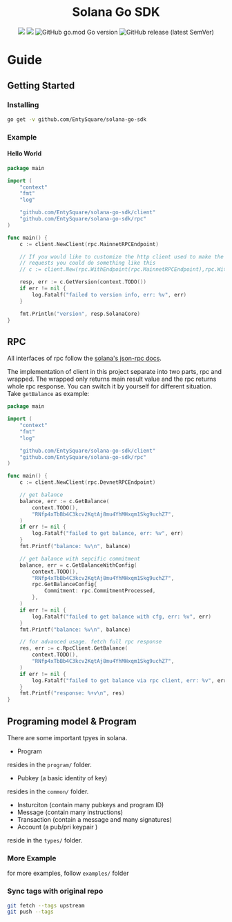 
<h1 align="center">Solana Go SDK</h1>
<div align="center">
	<img src="https://github.com/EntySquare/solana-go-sdk/actions/workflows/go.yml/badge.svg?branch=main"></img>
	<img src="https://goreportcard.com/badge/github.com/EntySquare/solana-go-sdk"></img>
	<img alt="GitHub go.mod Go version" src="https://img.shields.io/github/go-mod/go-version/portto/solana-go-sdk">
	<img alt="GitHub release (latest SemVer)" src="https://img.shields.io/github/v/release/portto/solana-go-sdk?display_name=tag">
</div>

# Guide

## Getting Started

### Installing

```sh
go get -v github.com/EntySquare/solana-go-sdk
```

### Example

#### Hello World

```go
package main

import (
	"context"
	"fmt"
	"log"

	"github.com/EntySquare/solana-go-sdk/client"
	"github.com/EntySquare/solana-go-sdk/rpc"
)

func main() {
	c := client.NewClient(rpc.MainnetRPCEndpoint)

	// If you would like to customize the http client used to make the
	// requests you could do something like this
	// c := client.New(rpc.WithEndpoint(rpc.MainnetRPCEndpoint),rpc.WithHTTPClient(customHTTPClient))

	resp, err := c.GetVersion(context.TODO())
	if err != nil {
		log.Fatalf("failed to version info, err: %v", err)
	}

	fmt.Println("version", resp.SolanaCore)
}

```

## RPC

All interfaces of rpc follow the [solana's json-rpc docs](https://docs.solana.com/developing/clients/jsonrpc-api).

The implementation of client in this project separate into two parts, rpc and wrapped. The wrapped only returns main result value and the rpc returns whole rpc response. You can switch it by yourself for different situation. Take `getBalance` as example:

```go
package main

import (
	"context"
	"fmt"
	"log"

	"github.com/EntySquare/solana-go-sdk/client"
	"github.com/EntySquare/solana-go-sdk/rpc"
)

func main() {
	c := client.NewClient(rpc.DevnetRPCEndpoint)

	// get balance
	balance, err := c.GetBalance(
		context.TODO(),
		"RNfp4xTbBb4C3kcv2KqtAj8mu4YhMHxqm1Skg9uchZ7",
	)
	if err != nil {
		log.Fatalf("failed to get balance, err: %v", err)
	}
	fmt.Printf("balance: %v\n", balance)

	// get balance with sepcific commitment
	balance, err = c.GetBalanceWithConfig(
		context.TODO(),
		"RNfp4xTbBb4C3kcv2KqtAj8mu4YhMHxqm1Skg9uchZ7",
		rpc.GetBalanceConfig{
			Commitment: rpc.CommitmentProcessed,
		},
	)
	if err != nil {
		log.Fatalf("failed to get balance with cfg, err: %v", err)
	}
	fmt.Printf("balance: %v\n", balance)

	// for advanced usage. fetch full rpc response
	res, err := c.RpcClient.GetBalance(
		context.TODO(),
		"RNfp4xTbBb4C3kcv2KqtAj8mu4YhMHxqm1Skg9uchZ7",
	)
	if err != nil {
		log.Fatalf("failed to get balance via rpc client, err: %v", err)
	}
	fmt.Printf("response: %+v\n", res)
}

```

## Programing model & Program

There are some important tpyes in solana.

- Program

resides in the `program/` folder.

- Pubkey (a basic identity of key)

resides in the `common/` folder.

- Insturciton (contain many pubkeys and program ID)
- Message (contain many instructions)
- Transaction (contain a message and many signatures)
- Account (a pub/pri keypair )

reside in the `types/` folder.

### More Example

for more examples, follow `examples/` folder

### Sync tags with original repo

```sh
git fetch --tags upstream
git push --tags
```
